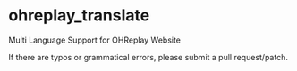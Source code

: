 # ohreplay_translate
 Multi Language Support for OHReplay Website
 
 If there are typos or grammatical errors, please submit a pull request/patch.
